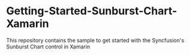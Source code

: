 # Getting-Started-Sunburst-Chart-Xamarin
This repository contains the sample to get started with the Syncfusion's Sunburst Chart control in Xamarin

